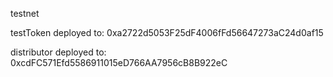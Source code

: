 testnet

testToken deployed to:  0xa2722d5053F25dF4006fFd56647273aC24d0af15

distributor deployed to:  0xcdFC571Efd5586911015eD766AA7956cB8B922eC
